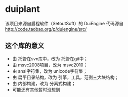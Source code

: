 duiplant
========
该项目来源自启程软件（SetoutSoft）的 DuiEngine
代码源自 http://code.taobao.org/p/duiengine/src/

这个库的意义
---------

 * 由 托管在svn库中，改为 托管在git中；
 * 由 msvc2008项目，改为 msvc2010；
 * 由 ansi字符集，改为 unicode字符集；
 * 由 扁平目录结构，改为 引擎，工具，范例三大块结构；
 * 由 内部构建，改为 分离式构建；
 * 可能还有其他暂时没想到
